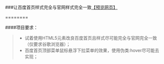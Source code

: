 ###让百度首页样式完全与官网样式完全一致[【预览网页】](http://htmlpreview.github.io/?https://github.com/Linny1637314031/jikexueyuan-work/tree/master/test-02/03-baidu(%2Bhover))

========

####项目要求：

>* 试着使用HTML5元素改良百度首页且样式尽可能完全与官网完全一致（仅要求谷歌浏览器）；
>* 百度首页顶部菜单鼠标悬浮下拉菜单的效果，使用伪类:hover尽可能去实现；
